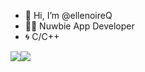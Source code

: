 - 👋 Hi, I’m @ellenoireQ
- 🧑‍💻 Nuwbie App Developer
- 🌀 C/C++

<div align="center">
  <div style="display: flex;">
    <img src="https://github-readme-stats.vercel.app/api/top-langs/?username=anuraghazra &layout=compact&show_icons=true&title_color=ffffff&icon_color=34abeb&text_color=daf7dc&bg_color=151515" style="vertical-align: top;" />
    <img src="https://github-readme-stats.vercel.app/api?username=anuraghazra &show_icons=true&title_color=ffffff&icon_color=34abeb&text_color=daf7dc&bg_color=151515" />
  </div>
</div>

<!---
ellenoireQ/ellenoireQ is a ✨ special ✨ repository because its `README.md` (this file) appears on your GitHub profile.
You can click the Preview link to take a look at your changes.
--->
